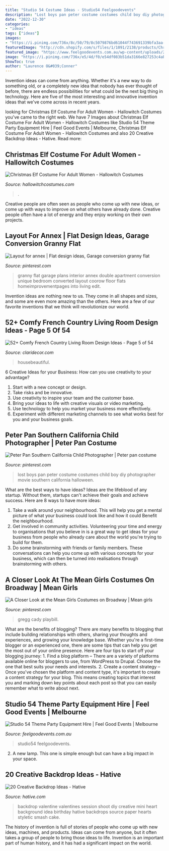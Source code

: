 ```yaml
---
title: "Studio 54 Costume Ideas - Studio54 Feelgoodevents"
description: "Lost boys pan peter costume costumes child boy diy photographer movie southern california halloween"
date: "2022-12-30"
categories:
- "ideas"
tags: ["ideas"]
images:
- "https://i.pinimg.com/736x/8c/50/79/8c5079876bd61044f743691339bfa3aa--child-photographer-lost-boys.jpg"
featuredImage: "http://cdn.shopify.com/s/files/1/1091/2138/products/Christmas_Elf_Costume_For_Adult_Women1_600x.jpg?v=1572682395"
featured_image: "https://www.feelgoodevents.com.au/wp-content/uploads/2015/05/FGE-Studio54-519111-0074-2048x1367.jpg"
image: "https://i.pinimg.com/736x/e5/4d/f0/e54df083b51da3166e827253c4abfb7e.jpg"
ShowToc: true
author: "Laurence O&#039;Conner"
---
```



Invention ideas can come from anything. Whether it's a new way to do something old, or a completely new idea that nobody has ever thought of before, there are endless possibilities for what could be the next big thing in technology. Here are five of the most interesting and innovative invention ideas that we've come across in recent years.

	

		
looking for Christmas Elf Costume For Adult Women - Hallowitch Costumes you've came to the right web. We have 7 Images about Christmas Elf Costume For Adult Women - Hallowitch Costumes like Studio 54 Theme Party Equipment Hire | Feel Good Events | Melbourne, Christmas Elf Costume For Adult Women - Hallowitch Costumes and also 20 Creative Backdrop Ideas - Hative. Read more:
		
    
## Christmas Elf Costume For Adult Women - Hallowitch Costumes

<img loading=lazy src="http://cdn.shopify.com/s/files/1/1091/2138/products/Christmas_Elf_Costume_For_Adult_Women1_600x.jpg?v=1572682395" onerror="this.onerror=null;this.src='https://tse3.mm.bing.net/th?id=OIP.fxK3bArBSXyJZNuXFPfSigHaLH&amp;pid=15.1';" alt="Christmas Elf Costume For Adult Women - Hallowitch Costumes">

_Source: hallowitchcostumes.com_

>. 

	

Creative people are often seen as people who come up with new ideas, or come up with ways to improve on what others have already done. Creative people often have a lot of energy and they enjoy working on their own projects.

    
## Layout For Annex | Flat Design Ideas, Garage Conversion Granny Flat

<img loading=lazy src="https://i.pinimg.com/736x/11/d7/89/11d789eefa1d131728cc90efc8788a2f--double-garage-apartment-plans.jpg" onerror="this.onerror=null;this.src='https://tse4.mm.bing.net/th?id=OIP.ZN0R8yLtmOMWLX5RTYjFMgHaFW&amp;pid=15.1';" alt="Layout for annex | Flat design ideas, Garage conversion granny flat">

_Source: pinterest.com_

>granny flat garage plans interior annex double apartment conversion unique bedroom converted layout coorow floor flats homeimprovementpages into living edit. 

	

Invention ideas are nothing new to us. They come in all shapes and sizes, and some are even more amazing than the others. Here are a few of our favorite inventions that we think will revolutionize our world.

    
## 52+ Comfy French Country Living Room Design Ideas - Page 5 Of 54

<img loading=lazy src="http://claridecor.com/wp-content/uploads/2018/09/52-Comfy-French-Country-Living-Room-Design-Ideas-5.jpg" onerror="this.onerror=null;this.src='https://tse3.mm.bing.net/th?id=OIP.tF6qsQMLbzWNSAHY9xtDfAHaKZ&amp;pid=15.1';" alt="52+ Comfy French Country Living Room Design Ideas - Page 5 of 54">

_Source: claridecor.com_

>housebeautiful. 

	

6 Creative Ideas for your Business: How can you use creativity to your advantage?
1. Start with a new concept or design.
2. Take risks and be innovative.
3. Use creativity to inspire your team and the customer base. 
4. Bring your ideas to life with creative visuals or video marketing. 
5. Use technology to help you market your business more effectively. 
6. Experiment with different marketing channels to see what works best for you and your business goals.

    
## Peter Pan Southern California Child Photographer | Peter Pan Costume

<img loading=lazy src="https://i.pinimg.com/736x/8c/50/79/8c5079876bd61044f743691339bfa3aa--child-photographer-lost-boys.jpg" onerror="this.onerror=null;this.src='https://tse1.mm.bing.net/th?id=OIP.0Wc8yutq0YcEUoybz7G0SQHaLH&amp;pid=15.1';" alt="Peter Pan Southern California Child Photographer | Peter pan costume">

_Source: pinterest.com_

>lost boys pan peter costume costumes child boy diy photographer movie southern california halloween. 

	

What are the best ways to have ideas?
Ideas are the lifeblood of any startup. Without them, startups can't achieve their goals and achieve success. Here are 8 ways to have more ideas:
1. Take a walk around your neighbourhood. This will help you get a mental picture of what your business could look like and how it could Benefit the neighbourhood.
2. Get involved in community activities. Volunteering your time and energy to organisations that you believe in is a great way to get ideas for your business from people who already care about the world you're trying to build for them. 
3. Do some brainstorming with friends or family members. These conversations can help you come up with various concepts for your business, which can then be turned into realisations through brainstorming with others. 

    
## A Closer Look At The Mean Girls Costumes On Broadway | Mean Girls

<img loading=lazy src="https://i.pinimg.com/736x/e5/4d/f0/e54df083b51da3166e827253c4abfb7e.jpg" onerror="this.onerror=null;this.src='https://tse3.mm.bing.net/th?id=OIP.FZNqxnp4f3MX4BkOXBzm6wHaLH&amp;pid=15.1';" alt="A Closer Look at the Mean Girls Costumes on Broadway | Mean girls">

_Source: pinterest.com_

>gregg cady playbill. 

	

What are the benefits of blogging?
There are many benefits to blogging that include building relationships with others, sharing your thoughts and experiences, and growing your knowledge base. Whether you're a first-time blogger or an experienced one, there are some tips that can help you get the most out of your online presence. Here are four tips to start off your blogging journey: 1. Find a blog platform – There are a variety of platforms available online for bloggers to use, from WordPress to Drupal. Choose the one that best suits your needs and interests. 2. Create a content strategy – Once you've chosen the platform and content type, it's important to create a content strategy for your blog. This means creating topics that interest you and marking down key points about each post so that you can easily remember what to write about next. 
    
## Studio 54 Theme Party Equipment Hire | Feel Good Events | Melbourne

<img loading=lazy src="https://www.feelgoodevents.com.au/wp-content/uploads/2015/05/FGE-Studio54-519111-0074-2048x1367.jpg" onerror="this.onerror=null;this.src='https://tse2.mm.bing.net/th?id=OIP.4SRnurLVFJTPpOdo3R7eGgHaE8&amp;pid=15.1';" alt="Studio 54 Theme Party Equipment Hire | Feel Good Events | Melbourne">

_Source: feelgoodevents.com.au_

>studio54 feelgoodevents. 

	

2. A new lamp. This one is simple enough but can have a big impact in your space.

    
## 20 Creative Backdrop Ideas - Hative

<img loading=lazy src="https://hative.com/wp-content/uploads/2014/12/backdrop-ideas/10-creative-backdrop-ideas.jpg" onerror="this.onerror=null;this.src='https://tse3.mm.bing.net/th?id=OIP.uNUmSlDfdLBlWMhahRNitgHaLH&amp;pid=15.1';" alt="20 Creative Backdrop Ideas - Hative">

_Source: hative.com_

>backdrop valentine valentines session shoot diy creative mini heart background idea birthday hative backdrops source paper hearts styletic smash cake. 

	

The history of invention is full of stories of people who come up with new ideas, machines, and products. Ideas can come from anyone, but it often takes a group of people to bring those ideas to life. Invention is an important part of human history, and it has had a significant impact on the world.

